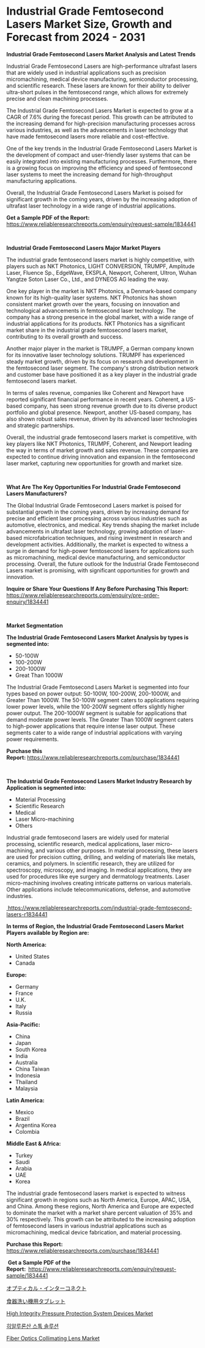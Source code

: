 <p><h1>Industrial Grade Femtosecond Lasers Market Size, Growth and Forecast from 2024 - 2031</h1></p><p><strong>Industrial Grade Femtosecond Lasers Market Analysis and Latest Trends</strong></p>
<p><p>Industrial Grade Femtosecond Lasers are high-performance ultrafast lasers that are widely used in industrial applications such as precision micromachining, medical device manufacturing, semiconductor processing, and scientific research. These lasers are known for their ability to deliver ultra-short pulses in the femtosecond range, which allows for extremely precise and clean machining processes.</p><p>The Industrial Grade Femtosecond Lasers Market is expected to grow at a CAGR of 7.6% during the forecast period. This growth can be attributed to the increasing demand for high-precision manufacturing processes across various industries, as well as the advancements in laser technology that have made femtosecond lasers more reliable and cost-effective.</p><p>One of the key trends in the Industrial Grade Femtosecond Lasers Market is the development of compact and user-friendly laser systems that can be easily integrated into existing manufacturing processes. Furthermore, there is a growing focus on improving the efficiency and speed of femtosecond laser systems to meet the increasing demand for high-throughput manufacturing applications.</p><p>Overall, the Industrial Grade Femtosecond Lasers Market is poised for significant growth in the coming years, driven by the increasing adoption of ultrafast laser technology in a wide range of industrial applications.</p></p>
<p><strong>Get a Sample PDF of the Report:&nbsp;</strong> <a href="https://www.reliableresearchreports.com/enquiry/request-sample/1834441">https://www.reliableresearchreports.com/enquiry/request-sample/1834441</a></p>
<p>&nbsp;</p>
<p><strong>Industrial Grade Femtosecond Lasers Major Market Players</strong></p>
<p><p>The industrial grade femtosecond lasers market is highly competitive, with players such as NKT Photonics, LIGHT CONVERSION, TRUMPF, Amplitude Laser, Fluence Sp., EdgeWave, EKSPLA, Newport, Coherent, Ultron, Wuhan Yangtze Soton Laser Co., Ltd., and DYNEOS AG leading the way.</p><p>One key player in the market is NKT Photonics, a Denmark-based company known for its high-quality laser systems. NKT Photonics has shown consistent market growth over the years, focusing on innovation and technological advancements in femtosecond laser technology. The company has a strong presence in the global market, with a wide range of industrial applications for its products. NKT Photonics has a significant market share in the industrial grade femtosecond lasers market, contributing to its overall growth and success.</p><p>Another major player in the market is TRUMPF, a German company known for its innovative laser technology solutions. TRUMPF has experienced steady market growth, driven by its focus on research and development in the femtosecond laser segment. The company's strong distribution network and customer base have positioned it as a key player in the industrial grade femtosecond lasers market.</p><p>In terms of sales revenue, companies like Coherent and Newport have reported significant financial performance in recent years. Coherent, a US-based company, has seen strong revenue growth due to its diverse product portfolio and global presence. Newport, another US-based company, has also shown robust sales revenue, driven by its advanced laser technologies and strategic partnerships.</p><p>Overall, the industrial grade femtosecond lasers market is competitive, with key players like NKT Photonics, TRUMPF, Coherent, and Newport leading the way in terms of market growth and sales revenue. These companies are expected to continue driving innovation and expansion in the femtosecond laser market, capturing new opportunities for growth and market size.</p></p>
<p>&nbsp;</p>
<p><strong>What Are The Key Opportunities For Industrial Grade Femtosecond Lasers Manufacturers?</strong></p>
<p><p>The Global Industrial Grade Femtosecond Lasers market is poised for substantial growth in the coming years, driven by increasing demand for precise and efficient laser processing across various industries such as automotive, electronics, and medical. Key trends shaping the market include advancements in ultrafast laser technology, growing adoption of laser-based microfabrication techniques, and rising investment in research and development activities. Additionally, the market is expected to witness a surge in demand for high-power femtosecond lasers for applications such as micromachining, medical device manufacturing, and semiconductor processing. Overall, the future outlook for the Industrial Grade Femtosecond Lasers market is promising, with significant opportunities for growth and innovation.</p></p>
<p><strong>Inquire or Share Your Questions If Any Before Purchasing This Report:</strong> <a href="https://www.reliableresearchreports.com/enquiry/pre-order-enquiry/1834441">https://www.reliableresearchreports.com/enquiry/pre-order-enquiry/1834441</a></p>
<p>&nbsp;</p>
<p><strong>Market Segmentation</strong></p>
<p><strong>The Industrial Grade Femtosecond Lasers Market Analysis by types is segmented into:</strong></p>
<p><ul><li>50-100W</li><li>100-200W</li><li>200-1000W</li><li>Great Than 1000W</li></ul></p>
<p><p>The Industrial Grade Femtosecond Lasers Market is segmented into four types based on power output: 50-100W, 100-200W, 200-1000W, and Greater Than 1000W. The 50-100W segment caters to applications requiring lower power levels, while the 100-200W segment offers slightly higher power output. The 200-1000W segment is suitable for applications that demand moderate power levels. The Greater Than 1000W segment caters to high-power applications that require intense laser output. These segments cater to a wide range of industrial applications with varying power requirements.</p></p>
<p><strong>Purchase this Report:&nbsp;</strong><a href="https://www.reliableresearchreports.com/purchase/1834441">https://www.reliableresearchreports.com/purchase/1834441</a></p>
<p>&nbsp;</p>
<p><strong>The Industrial Grade Femtosecond Lasers Market Industry Research by Application is segmented into:</strong></p>
<p><ul><li>Material Processing</li><li>Scientific Research</li><li>Medical</li><li>Laser Micro-machining</li><li>Others</li></ul></p>
<p><p>Industrial grade femtosecond lasers are widely used for material processing, scientific research, medical applications, laser micro-machining, and various other purposes. In material processing, these lasers are used for precision cutting, drilling, and welding of materials like metals, ceramics, and polymers. In scientific research, they are utilized for spectroscopy, microscopy, and imaging. In medical applications, they are used for procedures like eye surgery and dermatology treatments. Laser micro-machining involves creating intricate patterns on various materials. Other applications include telecommunications, defense, and automotive industries.</p></p>
<p><a href="https://www.reliableresearchreports.com/industrial-grade-femtosecond-lasers-r1834441">&nbsp;https://www.reliableresearchreports.com/industrial-grade-femtosecond-lasers-r1834441</a></p>
<p><strong>In terms of Region, the Industrial Grade Femtosecond Lasers Market Players available by Region are:</strong></p>
<p>
    <p> <strong> North America: </strong>
        <ul>
            <li>United States</li>
            <li>Canada</li>
        </ul>
        </p> 
    <p> <strong> Europe: </strong>
        <ul>
            <li>Germany</li>
            <li>France</li>
            <li>U.K.</li>
            <li>Italy</li>
            <li>Russia</li>
        </ul>
        </p> 
    <p> <strong> Asia-Pacific: </strong>
        <ul>
            <li>China</li>
            <li>Japan</li>
            <li>South Korea</li>
            <li>India</li>
            <li>Australia</li>
            <li>China Taiwan</li>
            <li>Indonesia</li>
            <li>Thailand</li>
            <li>Malaysia</li>
        </ul>
        </p> 
    <p> <strong> Latin America: </strong>
        <ul>
            <li>Mexico</li>
            <li>Brazil</li>
            <li>Argentina Korea</li>
            <li>Colombia</li>
        </ul>
        </p> 
    <p> <strong> Middle East & Africa: </strong>
        <ul>
            <li>Turkey</li>
            <li>Saudi</li>
            <li>Arabia</li>
            <li>UAE</li>
            <li>Korea</li>
        </ul>
    </p>
    </p>
<p><p>The industrial grade femtosecond lasers market is expected to witness significant growth in regions such as North America, Europe, APAC, USA, and China. Among these regions, North America and Europe are expected to dominate the market with a market share percent valuation of 35% and 30% respectively. This growth can be attributed to the increasing adoption of femtosecond lasers in various industrial applications such as micromachining, medical device fabrication, and material processing.</p></p>
<p><strong>Purchase this Report: </strong><a href="https://www.reliableresearchreports.com/purchase/1834441">https://www.reliableresearchreports.com/purchase/1834441</a></p>
<p>&nbsp;<strong>Get a Sample PDF of the Report:&nbsp;&nbsp;</strong><a href="https://www.reliableresearchreports.com/enquiry/request-sample/1834441">https://www.reliableresearchreports.com/enquiry/request-sample/1834441</a></p>
<p><strong></strong></p>
<p><p><a href="https://github.com/pepo3k/Market-Research-Report-List-1/blob/main/146900642348.md">オプティカル・インターコネクト</a></p><p><a href="https://github.com/nemesis2824/Market-Research-Report-List-1/blob/main/139252242349.md">食器洗い機用タブレット</a></p><p><a href="https://github.com/gamblestampleyjenny50m5sl6/Market-Research-Report-List-2/blob/main/high-integrity-pressure-protection-system-devices-market.md">High Integrity Pressure Protection System Devices Market</a></p><p><a href="https://github.com/FelipeGrrady654556/Market-Research-Report-List-1/blob/main/298970838830.md">히알루론산 스톡 솔루션</a></p><p><a href="https://github.com/nicholepatriciadoylenwnrjr0/Market-Research-Report-List-2/blob/main/fiber-optics-collimating-lens-market.md">Fiber Optics Collimating Lens Market</a></p></p>